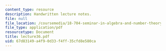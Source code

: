 ```yaml
---
content_type: resource
description: Handwritten lecture notes.
file: null
file_location: /coursemedia/18-704-seminar-in-algebra-and-number-theory-rational-points-on-elliptic-curves-fall-2004/67d83149a4f90d33f4ff35cfd8e580ca_lecture36.pdf
file_type: application/pdf
resourcetype: Document
title: lecture36.pdf
uid: 67d83149-a4f9-0d33-f4ff-35cfd8e580ca
---
```

